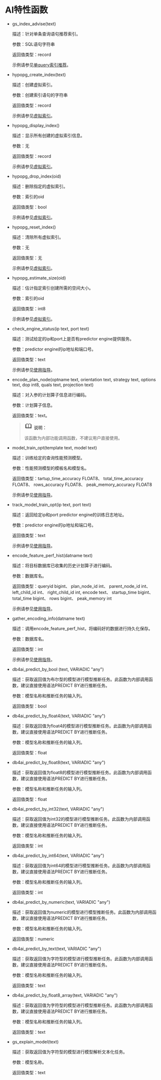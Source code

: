 # AI特性函数<a name="ZH-CN_TOPIC_0303599451"></a>

-   gs\_index\_advise\(text\)

    描述：针对单条查询语句推荐索引。

    参数：SQL语句字符串

    返回值类型：record

    示例请参见[单query索引推荐](单query索引推荐.md)。

-   hypopg\_create\_index\(text\)

    描述：创建虚拟索引。

    参数：创建索引语句的字符串

    返回值类型：record

    示例请参见[虚拟索引](虚拟索引.md)。

-   hypopg\_display\_index\(\)

    描述：显示所有创建的虚拟索引信息。

    参数：无

    返回值类型：record

    示例请参见[虚拟索引](虚拟索引.md)。

-   hypopg\_drop\_index\(oid\)

    描述：删除指定的虚拟索引。

    参数：索引的oid

    返回值类型：bool

    示例请参见[虚拟索引](虚拟索引.md)。

-   hypopg\_reset\_index\(\)

    描述：清除所有虚拟索引。

    参数：无

    返回值类型：无

    示例请参见[虚拟索引](虚拟索引.md)。

-   hypopg\_estimate\_size\(oid\)

    描述：估计指定索引创建所需的空间大小。

    参数：索引的oid

    返回值类型：int8

    示例请参见[虚拟索引](虚拟索引.md)。

-   check\_engine\_status\(ip text, port text\)

    描述：测试给定的ip和port上是否有predictor engine提供服务。

    参数：predictor engine的ip地址和端口号。

    返回值类型：text

    示例请参见[使用指导](使用指导-20.md)。

- encode\_plan\_node\(optname text, orientation text, strategy text, options text, dop int8, quals text, projection text\)

  描述：对入参的计划算子信息进行编码。

  参数：计划算子信息。

  返回值类型：text。

  >![](public_sys-resources/icon-note.gif) **说明：** 
  >
  >该函数为内部功能调用函数，不建议用户直接使用。

-   model\_train\_opt\(template text, model text\)

    描述：训练给定的查询性能预测模型。

    参数：性能预测模型的模板名和模型名。

    返回值类型：tartup\_time\_accuracy FLOAT8、  total\_time\_accuracy FLOAT8、  rows\_accuracy FLOAT8、 peak\_memory\_accuracy FLOAT8

    示例请参见[使用指导](使用指导-20.md)。

-   track\_model\_train\_opt\(ip text, port text\)

    描述：返回给定ip和port predictor engine的训练日志地址。

    参数：predictor engine的ip地址和端口号。

    返回值类型：text

    示例请参见[使用指导](使用指导-20.md)。

-   encode\_feature\_perf\_hist\(datname text\)

    描述：将目标数据库已收集的历史计划算子进行编码。

    参数：数据库名。

    返回值类型：queryid bigint、 plan\_node\_id int、 parent\_node\_id int、 left\_child\_id int、 right\_child\_id int, encode text、 startup\_time bigint、 total\_time bigint、 rows bigint、 peak\_memory int

    示例请参见[使用指导](使用指导-20.md)。

-   gather\_encoding\_info\(datname text\)

    描述：调用encode\_feature\_perf\_hist，将编码好的数据进行持久化保存。

    参数：数据库名。

    返回值类型：int

    示例请参见[使用指导](使用指导-20.md)。

-   db4ai\_predict\_by\_bool \(text, VARIADIC "any"\)

    描述：获取返回值为布尔型的模型进行模型推断任务。此函数为内部调用函数，建议直接使用语法PREDICT BY进行推断任务。

    参数：模型名称和推断任务的输入列。

    返回值类型：bool

- db4ai\_predict\_by\_float4\(text, VARIADIC "any"\)

  描述：获取返回值为float4的模型进行模型推断任务。此函数为内部调用函数，建议直接使用语法PREDICT BY进行推断任务。

  参数：模型名称和推断任务的输入列。

  返回值类型：float

- db4ai\_predict\_by\_float8\(text, VARIADIC "any"\)

  描述：获取返回值为float8的模型进行模型推断任务。此函数为内部调用函数，建议直接使用语法PREDICT BY进行推断任务。

  参数：模型名称和推断任务的输入列。

  返回值类型：float

- db4ai\_predict\_by\_int32\(text, VARIADIC "any"\)

  描述：获取返回值为int32的模型进行模型推断任务。此函数为内部调用函数，建议直接使用语法PREDICT BY进行推断任务。

  参数：模型名称和推断任务的输入列。

  返回值类型：int

- db4ai\_predict\_by\_int64\(text, VARIADIC "any"\)

  描述：获取返回值为int64的模型进行模型推断任务。此函数为内部调用函数，建议直接使用语法PREDICT BY进行推断任务。

  参数：模型名称和推断任务的输入列。

  返回值类型：int

- db4ai\_predict\_by\_numeric\(text, VARIADIC "any"\)

  描述：获取返回值为numeric的模型进行模型推断任务。此函数为内部调用函数，建议直接使用语法PREDICT BY进行推断任务。

  参数：模型名称和推断任务的输入列。

  返回值类型：numeric

- db4ai\_predict\_by\_text\(text, VARIADIC "any"\)

  描述：获取返回值为字符型的模型进行模型推断任务。此函数为内部调用函数，建议直接使用语法PREDICT BY进行推断任务。

  参数：模型名称和推断任务的输入列。

  返回值类型：text

- db4ai\_predict\_by\_float8\_array\(text, VARIADIC "any"\)

  描述：获取返回值为字符型的模型进行模型推断任务。此函数为内部调用函数，建议直接使用语法PREDICT BY进行推断任务。

  参数：模型名称和推断任务的输入列。

  返回值类型：text

- gs\_explain\_model\(text\)

  描述：获取返回值为字符型的模型进行模型解析文本化任务。

  参数：模型名称。

  返回值类型：text


